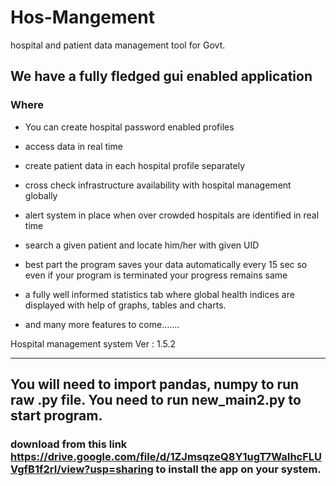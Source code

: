 # Hos-Mangement
 hospital and patient data management tool for Govt.

## We have a fully fledged gui enabled application 
### Where 

- You can create hospital password enabled profiles 

- access data in real time

- create patient data in each hospital profile separately 

- cross check infrastructure availability with hospital management globally

- alert system in place when over crowded hospitals are identified in real time

- search a given patient and locate him/her with given UID

- best part the program saves your data automatically every 15 sec so even if your program  is terminated your progress remains same

- a fully well informed statistics tab where global health indices are displayed with help of graphs, tables and charts.

- and many more features to come.......

Hospital management system Ver : 1.5.2
***
## You will need to import pandas, numpy to run raw .py file. You need to run new_main2.py to start program.
### download from this link https://drive.google.com/file/d/1ZJmsqzeQ8Y1ugT7WaIhcFLUVgfB1f2rI/view?usp=sharing to install the app on your system.
